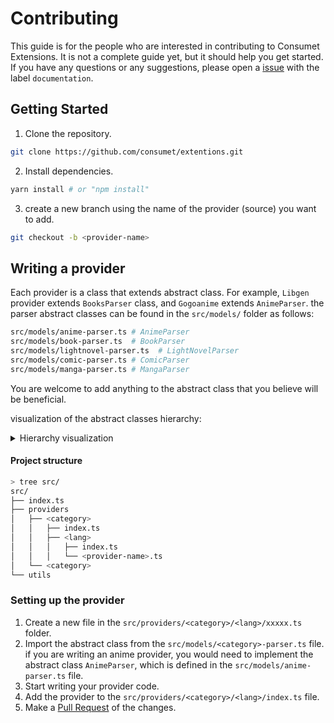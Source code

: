 # Contributing
This guide is for the people who are interested in contributing to Consumet Extensions. It is not a complete guide yet, but it should help you get started. If you have any questions or any suggestions, please open a [issue](https://github.com/consumet/extentions/issues) with the label `documentation`.

## Getting Started
1. Clone the repository.
```bash
git clone https://github.com/consumet/extentions.git
```
2. Install dependencies.
```bash
yarn install # or "npm install"
```
3. create a new branch using the name of the provider (source) you want to add.
```bash
git checkout -b <provider-name>
```

## Writing a provider
Each provider is a class that extends abstract class. For example, `Libgen` provider extends `BooksParser` class, and `Gogoanime` extends `AnimeParser`. the parser abstract classes can be found in the `src/models/` folder as follows:
```bash
src/models/anime-parser.ts # AnimeParser
src/models/book-parser.ts  # BookParser
src/models/lightnovel-parser.ts  # LightNovelParser
src/models/comic-parser.ts # ComicParser
src/models/manga-parser.ts # MangaParser
```
You are welcome to add anything to the abstract class that you believe will be beneficial.

visualization of the abstract classes hierarchy:
<details>
<summary>Hierarchy visualization</summary>

```mermaid
%%{init: {'theme': 'base', 'themeVariables': { 'fontSize': '15px', 'tertiaryColor': '#fff0f0', 'primaryColor': '#ffcccc'}}}%%
classDiagram
      ProviderBase <|-- BaseParser
      ProviderBase : +String name
      ProviderBase : +String baseUrl
      ProviderBase: +toString()
      BaseParser <|-- AnimeParser
      BaseParser <|-- BookParser
      BaseParser <|-- MangaParser
      BaseParser <|-- LightNovelParser
      BaseParser <|-- ComicParser
      class BaseParser{
         +search(String query)
      }
      class AnimeParser{
         +fetchAnimeInfo(String animeId)
         +fetchEpisodeSources(String episodeId)
         +fetchEpisodeServers(String episodeId)
      }
      class BookParser{
         empty
      }
      class MangaParser{
         +fetchMangaInfo(String mangaId)
         +fetchChapterPages(String chapterId)
      }
      class ComicParser{
         empty
      }
      class LightNovelParser{
         +fetchLighNovelInfo(String lightNovelId)
         +fetchChapterContent(String chapterId)
      }
```

</details>


#### Project structure
```bash
> tree src/
src/
├── index.ts
├── providers
│   ├── <category>
│   │   ├── index.ts
│   │   ├── <lang>
│   │   │   ├── index.ts
│   │   │   └── <provider-name>.ts
│   └── <category>
└── utils
```
### Setting up the provider
1. Create a new file in the `src/providers/<category>/<lang>/xxxxx.ts` folder.
2. Import the abstract class from the `src/models/<category>-parser.ts` file. if you are writing an anime provider, you would need to implement the abstract class `AnimeParser`, which is defined in the `src/models/anime-parser.ts` file.
3. Start writing your provider code.
4. Add the provider to the `src/providers/<category>/<lang>/index.ts` file.
5. Make a [Pull Request](https://github.com/consumet/extentions/pulls) of the changes.